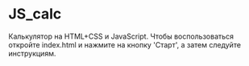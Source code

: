 # JS_calc
Калькулятор на HTML+CSS и JavaScript.
Чтобы воспользоваться откройте index.html и нажмите на кнопку 'Старт', 
а затем следуйте инструкциям.
